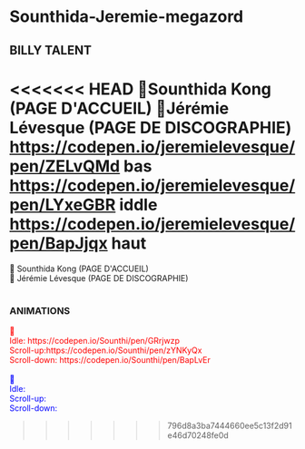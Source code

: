# Sounthida-Jeremie-megazord

<h2>BILLY TALENT</h2>

<<<<<<< HEAD
🔴Sounthida Kong (PAGE D'ACCUEIL)
🔵Jérémie Lévesque (PAGE DE DISCOGRAPHIE)
https://codepen.io/jeremielevesque/pen/ZELvQMd bas
https://codepen.io/jeremielevesque/pen/LYxeGBR iddle
https://codepen.io/jeremielevesque/pen/BapJjqx haut
=======
🔴 Sounthida Kong (PAGE D'ACCUEIL)
</br>
🔵 Jérémie Lévesque (PAGE DE DISCOGRAPHIE)
</br>
</br>

  <h3><b>ANIMATIONS</b></h3>
  <span style="color:red">🔴
    </br>
    Idle: https://codepen.io/Sounthi/pen/GRrjwzp
    </br>
    Scroll-up:https://codepen.io/Sounthi/pen/zYNKyQx
    </br>
    Scroll-down: https://codepen.io/Sounthi/pen/BapLvEr
  </span>
  </br>
   </br>
  <span style="color:blue">🔵
    </br>
    Idle:
    </br>
    Scroll-up:
    </br>
    Scroll-down: 
  </span>
  
  
>>>>>>> 796d8a3ba7444660ee5c13f2d91e46d70248fe0d
